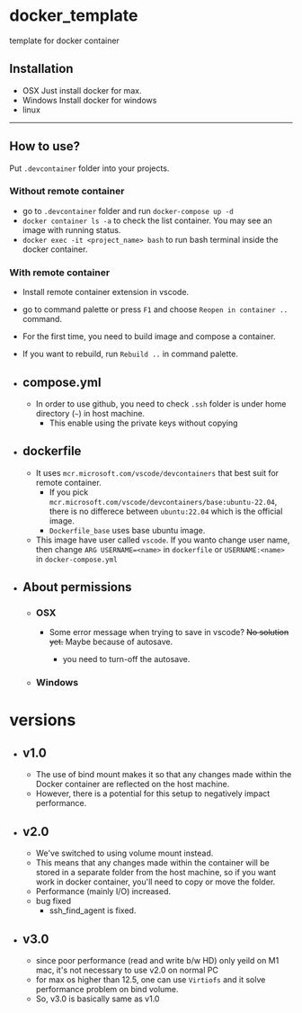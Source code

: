# docker_template
template for docker container


## Installation
- OSX 
  Just install docker for max.
- Windows
  Install docker for windows
- linux
---
## How to use?
Put `.devcontainer` folder into your projects. 

### Without remote container

  - go to `.devcontainer` folder and run `docker-compose up -d `
  - `docker container ls -a` to check the list container. You may see an image with running status.
  - `docker exec -it <project_name> bash` to run bash terminal inside the docker container.

### With remote container
  - Install remote container extension in vscode.
  - go to command palette or press `F1` and choose `Reopen in container ..` command.
  - For the first time, you need to build image and compose a container.
  - If you want to rebuild, run `Rebuild ..` in command palette.

- ## compose.yml
  - In order to use github, you need to check `.ssh` folder is under home directory (`~`) in host machine.
    - This enable using the private keys without copying
- ## dockerfile
  - It uses `mcr.microsoft.com/vscode/devcontainers` that best suit for remote container.
    - If you pick `mcr.microsoft.com/vscode/devcontainers/base:ubuntu-22.04`, there is no differece between `ubuntu:22.04`  which is the official image.
    - `Dockerfile_base` uses base ubuntu image.
  - This image have user called `vscode`. If you wanto change user name, then change `ARG USERNAME=<name>` in `dockerfile` or `USERNAME:<name>` in `docker-compose.yml`

- ## About permissions

  - ### OSX
    - Some error message when trying to save in vscode?
      ~~No solution yet.~~
      Maybe because of autosave.
      - you need to turn-off the autosave.

      <!-- - It is severe problem. If you change permissions with `chmod 777 -R .`, then error message won't come out.
      - Other than that, no solution is provided yet. -->
        <!-- - If I choose `- ../:/home/user/project:delegated` instead of `:consistent` error doesn't raise. -->
        

  - ### Windows



# versions

- ## v1.0
  - The use of bind mount makes it so that any changes made within the Docker container are reflected on the host machine.
  - However, there is a potential for this setup to negatively impact performance.
- ## v2.0
  - We've switched to using volume mount instead.
  - This means that any changes made within the container will be stored in a separate folder from the host machine, so if you want work in docker container, you'll need to copy or move the folder.
  - Performance (mainly I/O) increased.
  - bug fixed
    - ssh_find_agent is fixed.


- ## v3.0 
  - since poor performance (read and write b/w HD) only yeild on M1 mac, it's not necessary to use v2.0 on normal PC
  - for max os higher than 12.5, one can use `Virtiofs` and it solve performance problem on bind volume. 
  - So, v3.0 is basically same as v1.0

